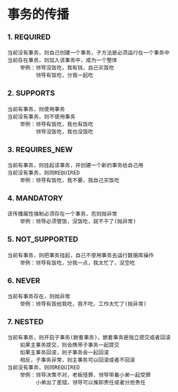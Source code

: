 # 事务的传播

### 1. REQUIRED

	当前没有事务，则自己创建一个事务，子方法是必须运行在一个事务中
	当前存在事务，则加入该事务中，成为一个整体
		举例：领导没饭吃，我有钱，自己买饭吃
			 领导有饭吃，分我一起吃
### 2. SUPPORTS

```
当前有事务，则使用事务
当前没有事务，则不使用事务
	举例：领导有饭吃，我也有饭吃
		 领导没饭吃，我也没饭吃
```

### 3. REQUIRES_NEW

```
当前有事务，则挂起该事务，并创建一个新的事务给自己用
当前没有事务，则同REQUIRED
	举例：领导有饭吃，我不要，我自己买饭吃
```

### 4. MANDATORY

```
该传播属性强制必须存在一个事务，否则抛异常
	举例：领导必须管饭，没饭吃，就不干了(抛异常)
```

### 5. NOT_SUPPORTED

``` 
当前有事务，则把事务挂起，自己不使用事务去运行数据库操作
	举例：领导有饭吃，分我一点，我太忙了，没空吃
```

### 6. NEVER

```
当前有事务存在，则抛异常
	举例：领导有饭给我吃，我不吃，工作太忙了(抛异常)
```

### 7. NESTED

```
当前有事务，则开启子事务(嵌套事务)，嵌套事务是独立提交或者回滚
	如果主事务提交，则会携带子事务一起提交
	如果主事务回滚，则子事务会一起回滚
	相反，子事务异常，则主事务可以回滚或者不回滚
当前没有事务，则同REQUIRED
	举例：领导决策不对，老板怪罪，领导带着小弟一起受罪
		 小弟出了差错，领导可以推卸责任或者分担责任
```

